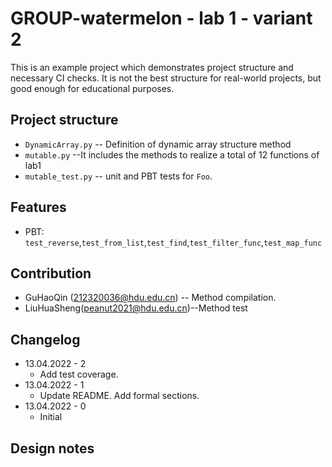 
# GROUP-watermelon - lab 1 - variant 2

This is an example project which demonstrates project structure and necessary
CI checks. It is not the best structure for real-world projects, but good
enough for educational purposes.

## Project structure

- `DynamicArray.py` -- Definition of dynamic array structure method
- `mutable.py` --It includes the methods to realize a total of 12 functions of lab1
- `mutable_test.py` -- unit and PBT tests for `Foo`.

## Features

- PBT: `test_reverse`,`test_from_list`,`test_find`,`test_filter_func`,`test_map_func`

## Contribution

- GuHaoQin (212320036@hdu.edu.cn) -- Method compilation.
- LiuHuaSheng(peanut2021@hdu.edu.cn)--Method test

## Changelog

- 13.04.2022 - 2
  - Add test coverage.
- 13.04.2022 - 1
  - Update README. Add formal sections.
- 13.04.2022 - 0
  - Initial

## Design notes


